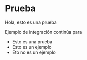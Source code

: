 # Prueba

Hola, esto es una prueba

Ejemplo de integración continúa para

* Esto es una prueba
* Esto es un ejemplo
* Eto no es un ejemplo

